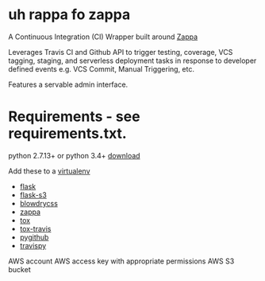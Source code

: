 # uh rappa fo zappa
A Continuous Integration (CI) Wrapper built around [Zappa](https://github.com/Miserlou/Zappa)

Leverages Travis CI and Github API to trigger testing, coverage, VCS tagging, staging, and serverless deployment tasks 
in response to developer defined events e.g. VCS Commit, Manual Triggering, etc.

Features a servable admin interface.

# Requirements - see requirements.txt.
python 2.7.13+ or python 3.4+ [download](https://www.python.org/downloads/)

Add these to a [virtualenv](https://github.com/pypa/virtualenv)
* [flask](https://github.com/pallets/flask)
* [flask-s3](https://github.com/e-dard/flask-s3)
* [blowdrycss](https://github.com/nueverest/blowdrycss)
* [zappa](https://github.com/Miserlou/Zappa)
* [tox](https://github.com/tox-dev/tox)
* [tox-travis](https://github.com/ryanhiebert/tox-travis)
* [pygithub](https://github.com/PyGithub/PyGithub)
* [travispy](https://github.com/menegazzo/travispy)

AWS account
AWS access key with appropriate permissions
AWS S3 bucket
